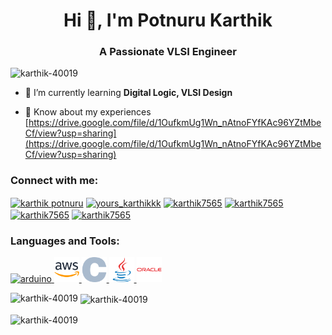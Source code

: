 <h1 align="center">Hi 👋, I'm Potnuru Karthik</h1>
<h3 align="center">A Passionate VLSI Engineer</h3>

<p align="left"> <img src="https://komarev.com/ghpvc/?username=karthik-40019&label=Profile%20views&color=0e75b6&style=flat" alt="karthik-40019" /> </p>

- 🌱 I’m currently learning **Digital Logic, VLSI Design**

- 📄 Know about my experiences [https://drive.google.com/file/d/1OufkmUg1Wn_nAtnoFYfKAc96YZtMbeCf/view?usp=sharing](https://drive.google.com/file/d/1OufkmUg1Wn_nAtnoFYfKAc96YZtMbeCf/view?usp=sharing)

<h3 align="left">Connect with me:</h3>
<p align="left">
<a href="https://linkedin.com/in/karthik potnuru" target="blank"><img align="center" src="https://raw.githubusercontent.com/rahuldkjain/github-profile-readme-generator/master/src/images/icons/Social/linked-in-alt.svg" alt="karthik potnuru" height="30" width="40" /></a>
<a href="https://instagram.com/yours_karthikkk" target="blank"><img align="center" src="https://raw.githubusercontent.com/rahuldkjain/github-profile-readme-generator/master/src/images/icons/Social/instagram.svg" alt="yours_karthikkk" height="30" width="40" /></a>
<a href="https://www.codechef.com/users/karthik7565" target="blank"><img align="center" src="https://cdn.jsdelivr.net/npm/simple-icons@3.1.0/icons/codechef.svg" alt="karthik7565" height="30" width="40" /></a>
<a href="https://www.hackerrank.com/karthik7565" target="blank"><img align="center" src="https://raw.githubusercontent.com/rahuldkjain/github-profile-readme-generator/master/src/images/icons/Social/hackerrank.svg" alt="karthik7565" height="30" width="40" /></a>
<a href="https://codeforces.com/profile/karthik7565" target="blank"><img align="center" src="https://raw.githubusercontent.com/rahuldkjain/github-profile-readme-generator/master/src/images/icons/Social/codeforces.svg" alt="karthik7565" height="30" width="40" /></a>
<a href="https://www.leetcode.com/karthik7565" target="blank"><img align="center" src="https://raw.githubusercontent.com/rahuldkjain/github-profile-readme-generator/master/src/images/icons/Social/leet-code.svg" alt="karthik7565" height="30" width="40" /></a>
</p>

<h3 align="left">Languages and Tools:</h3>
<p align="left"> <a href="https://www.arduino.cc/" target="_blank" rel="noreferrer"> <img src="https://cdn.worldvectorlogo.com/logos/arduino-1.svg" alt="arduino" width="40" height="40"/> </a> <a href="https://aws.amazon.com" target="_blank" rel="noreferrer"> <img src="https://raw.githubusercontent.com/devicons/devicon/master/icons/amazonwebservices/amazonwebservices-original-wordmark.svg" alt="aws" width="40" height="40"/> </a> <a href="https://www.cprogramming.com/" target="_blank" rel="noreferrer"> <img src="https://raw.githubusercontent.com/devicons/devicon/master/icons/c/c-original.svg" alt="c" width="40" height="40"/> </a> <a href="https://www.java.com" target="_blank" rel="noreferrer"> <img src="https://raw.githubusercontent.com/devicons/devicon/master/icons/java/java-original.svg" alt="java" width="40" height="40"/> </a> <a href="https://www.oracle.com/" target="_blank" rel="noreferrer"> <img src="https://raw.githubusercontent.com/devicons/devicon/master/icons/oracle/oracle-original.svg" alt="oracle" width="40" height="40"/> </a> </p>

<p><img align="left" src="https://github-readme-stats.vercel.app/api/top-langs?username=karthik-40019&show_icons=true&locale=en&layout=compact" alt="karthik-40019" /></p>

<p>&nbsp;<img align="center" src="https://github-readme-stats.vercel.app/api?username=karthik-40019&show_icons=true&locale=en" alt="karthik-40019" /></p>

<p><img align="center" src="https://github-readme-streak-stats.herokuapp.com/?user=karthik-40019&" alt="karthik-40019" /></p>

